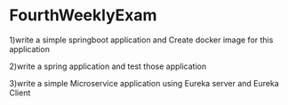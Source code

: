 # FourthWeeklyExam

1)write a simple springboot application and Create docker image for this application

2)write a spring application and test those application

3)write a simple Microservice application using Eureka server and Eureka Client
